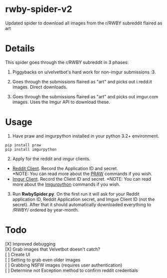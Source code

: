 # rwby-spider-v2  
Updated spider to download all images from the r/RWBY subreddit flaired as art

# Details  
This spider goes through the r/RWBY subreddit in 3 phases:

1. Piggybacks on u/velvetbot's hard work for non-imgur submissions :3.

2. Goes through the submissions flaired as "art" and picks out i.redd.it images. Direct downloads.

3. Goes through the submissions flaired as "art" and picks out imgur.com images. Uses the Imgur API to download these.

# Usage

1. Have praw and imgurpython installed in your python 3.2+ environment.

```
pip install praw
pip install imgurpython
```

2. Apply for the reddit and imgur clients.

 - [Reddit Client](https://www.reddit.com/prefs/apps). Record the Application ID and secret.  
   \*NOTE: You can read more about the [PRAW](https://praw.readthedocs.io/en/latest/index.html) commands if you wish.
 - [Imgur Client](https://api.imgur.com/oauth2/addclient). Record the Client ID and secret.
   \*NOTE: You can read more about the [Imgurpython](https://apidocs.imgur.com/) commands if you wish.

3. Run **RwbySpider.py**. On the first run it will ask for your Reddit application ID, Reddit Application secret, and Imgue Client ID (not the secret). After that it should automatically  downloaded everything to /RWBY/ ordered by year-month.

# Todo

[X] Improved debugging   
[X] Grab images that Velvetbot doesn't catch?   
[ ] Create UI   
[ ] Setting to grab even older images    
[ ] Grabbing NSFW images (requires user authentication)    
[ ] Determine not Exception method to confirm reddit credentials    

